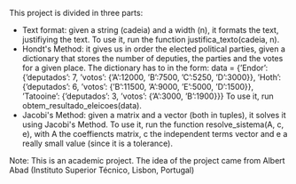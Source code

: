 This project is divided in three parts:
 - Text format: given a string (cadeia) and a width (n), it formats the text, justifiying the text. To use it, run the function justifica_texto(cadeia, n).
 - Hondt's Method: it gives us in order the elected political parties, given a dictionary that stores the number of deputies, the parties and the votes for a given place. The dictionary has to in the form:
    data = {’Endor’: {’deputados’: 7, ’votos’: {’A’:12000, ’B’:7500, ’C’:5250, ’D’:3000}},
            ’Hoth’: {’deputados’: 6, ’votos’: {’B’:11500, ’A’:9000, ’E’:5000, ’D’:1500}},
            ’Tatooine’: {’deputados’: 3, ’votos’: {’A’:3000, ’B’:1900}}}
   To use it, run obtem_resultado_eleicoes(data).
 - Jacobi's Method: given a matrix and a vector (both in tuples), it solves it using Jacobi's Method. To use it, run the function resolve_sistema(A, c, e), with A the coeffiencts matrix, c the independent terms vector and e a really small value (since it is a tolerance).

Note: This is an academic project. The idea of the project came from Albert Abad (Instituto Superior Técnico, Lisbon, Portugal)
